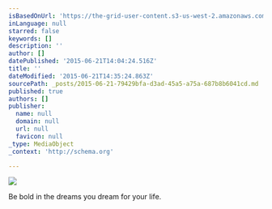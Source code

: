 ```yaml
---
isBasedOnUrl: 'https://the-grid-user-content.s3-us-west-2.amazonaws.com/0e991c7b-8c14-4344-b967-c682c8cde898.jpg'
inLanguage: null
starred: false
keywords: []
description: ''
author: []
datePublished: '2015-06-21T14:04:24.516Z'
title: ''
dateModified: '2015-06-21T14:35:24.863Z'
sourcePath: _posts/2015-06-21-79429bfa-d3ad-45a5-a75a-687b8b6041cd.md
published: true
authors: []
publisher:
  name: null
  domain: null
  url: null
  favicon: null
_type: MediaObject
_context: 'http://schema.org'

---
```

![](https://the-grid-user-content.s3-us-west-2.amazonaws.com/0e991c7b-8c14-4344-b967-c682c8cde898.jpg)

Be bold in the dreams you dream for your life.